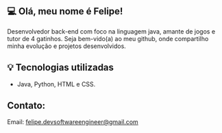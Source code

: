 ## 💻 Olá, meu nome é Felipe!
Desenvolvedor back-end com foco na linguagem java, amante de jogos e tutor de 4 gatinhos. Seja bem-vido(a) ao meu github, onde compartilho minha evolução e projetos desenvolvidos. 

## 💡 Tecnologias utilizadas
- Java, Python, HTML e CSS.

## Contato:
Email: felipe.devsoftwareengineer@gmail.com
